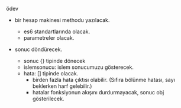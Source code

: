 
ödev
-   bir hesap makinesi methodu yazılacak.
    -   es6 standartlarında olacak.
    -   parametreler olacak.


-   sonuc döndürecek.
    -   sonuc {} tipinde dönecek
    -   islemsonucu: islem sonucumuzu gösterecek.
    -   hata: [] tipinde olacak.
        -   birden fazla hata çıktısı olabilir. (Sıfıra bölünme  hatası, sayı beklerken harf gelebilir.)
        -   hatalar fonksiyonun akışını durdurmayacak, sonuc obj gösterilecek.
        
